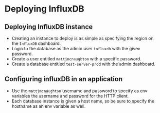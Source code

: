 # Deploying InfluxDB

## Deploying InfluxDB instance

- Creating an instance to deploy is as simple as specifying the region on the
  `InfluxDB` dashboard.
- Login to the database as the admin user `influxdb` with the given password.
- Create a user entitled `mattjmcnaughton` with a specific password.
- Create a database entitled `test-server-prod` with the admin dashboard.

## Configuring influxDB in an application
- Use the `mattjmcnaughton` username and password to specify as env variables
  the username and password for the HTTP client.
- Each database instance is given a host name, so be sure to specify the
  hostname as an env variable as well.
